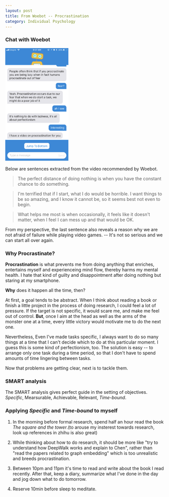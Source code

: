 ```yaml
---
layout: post
title: From Woebot -- Procrastination
category: Individual Psychology
---
```

### Chat with Woebot
<a name="tag1"><img src="/assets/img/procratination_Woebot.png" width="200"/></a>

Below are sentences extracted from the video recommended by Woebot.
>The perfect distance of doing nothing is when you have the constant chance to do something.

>I'm terrified that if I start, what I do would be horrible. I want things to be so amazing, and I know it cannot be, so it seems best not even to begin.

>What helps me most is when occasionally, it feels like it doesn't matter, when I feel I can mess up and that would be OK. 

From my perspective, the last sentence also reveals a reason why we are not afraid of failure while playing video games. -- It's not so serious and we can start all over again.

### Why Procrastinate?

**Procrastination** is what prevents me from doing anything that enriches,  entertains myself and experienceing mind flow, thereby harms my mental health. I hate that kind of guilty and disappointment after doing nothing but staring at my smartphone.

**Why** does it happen all the time, then?

At first, a goal tends to be abstract. When I think about reading a book or finish a little project in the process of doing research, I could feel a lot of pressure. If the target is not specific, it would scare me, and make me feel out of control. **But**, once I aim at the head as well as the arms of the monster one at a time, every little victory would motivate me to do the next one.

Nevertheless, Even I've made tasks specific, I always want to do so many things at a time that I can't decide which to do at this particular moment. I guess this is some kind of perfectionism, too. The solution is easy -- to arrange only one task during a time period, so that I don't have to spend amounts of time lingering between tasks.

Now that problems are getting clear, next is to tackle them.

### SMART analysis
The SMART analysis gives perfect guide in the setting of objectives.
*Specific*, Mearsurable, Achievable, Relevant, *Time-bound*.

### Applying *Specific* and *Time-bound* to myself

1. In the morning before formal research, spend half an hour read the book *The square and the tower*.(to arouse my insterest towards research, look up references in zhihu is also great)

2. While thinking about how to do research, it should be more like "try to understand how DeepWalk works and explain to Chen", rather than "read the papers related to graph embedding" which is too unrealistic and breeds procrastination.

3. Between 10pm and 11pm it's time to read and write about the book I read recently. After that, keep a diary, summarize what I've done in the day and jog down what to do tomorrow.

4. Reserve 10min before sleep to meditate.







